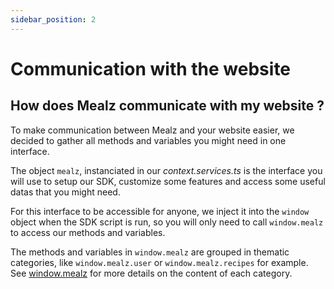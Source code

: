 ```yaml
---
sidebar_position: 2
---
```


# Communication with the website


## How does Mealz communicate with my website ?

To make communication between Mealz and your website easier, we decided to gather all methods and variables you might need in one interface.

The object `mealz`, instanciated in our _context.services.ts_ is the interface you will use to setup our SDK, customize some features and access some useful datas that you might need.

For this interface to be accessible for anyone, we inject it into the `window` object when the SDK script is run, so you will only need to call `window.mealz` to access our methods and variables.

The methods and variables in `window.mealz` are grouped in thematic categories, like `window.mealz.user` or `window.mealz.recipes` for example. See [window.mealz](/mealz-documentation/docs/web_sdk/customization/window-mealz) for more details on the content of each category.
